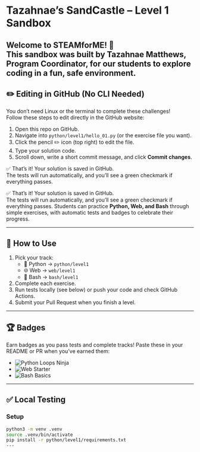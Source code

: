 # Tazahnae’s SandCastle – Level 1 Sandbox

Welcome to **STEAMforME**! 🎉  
This sandbox was built by **Tazahnae Matthews, Program Coordinator**, for our students to explore coding in a fun, safe environment. 
---

## ✏️ Editing in GitHub (No CLI Needed)

You don’t need Linux or the terminal to complete these challenges!  
Follow these steps to edit directly in the GitHub website:

1. Open this repo on GitHub.  
2. Navigate into `python/level1/hello_01.py` (or the exercise file you want).  
3. Click the pencil ✏️ icon (top right) to edit the file.  
4. Type your solution code.  
5. Scroll down, write a short commit message, and click **Commit changes**.  

✅ That’s it! Your solution is saved in GitHub.  
The tests will run automatically, and you’ll see a green checkmark if everything passes. 

✅ That’s it! Your solution is saved in GitHub.  
The tests will run automatically, and you’ll see a green checkmark if everything passes.
Students can practice **Python, Web, and Bash** through simple exercises, with automatic tests and badges to celebrate their progress.

---

## 🚀 How to Use
1. Pick your track:
   - 🐍 Python → `python/level1`
   - 🌐 Web → `web/level1`
   - 🐚 Bash → `bash/level1`
2. Complete each exercise.
3. Run tests locally (see below) or push your code and check GitHub Actions.
4. Submit your Pull Request when you finish a level.

---
## 🏆 Badges
Earn badges as you pass tests and complete tracks!
Paste these in your README or PR when you’ve earned them:

- ![Python Loops Ninja](https://img.shields.io/badge/Python-Loops%20Ninja-blue)
- ![Web Starter](https://img.shields.io/badge/Web-Starter-green)
- ![Bash Basics](https://img.shields.io/badge/Bash-Basics-yellow)

---

## ✅ Local Testing
### Setup
```bash
python3 -m venv .venv
source .venv/bin/activate
pip install -r python/level1/requirements.txt
---


